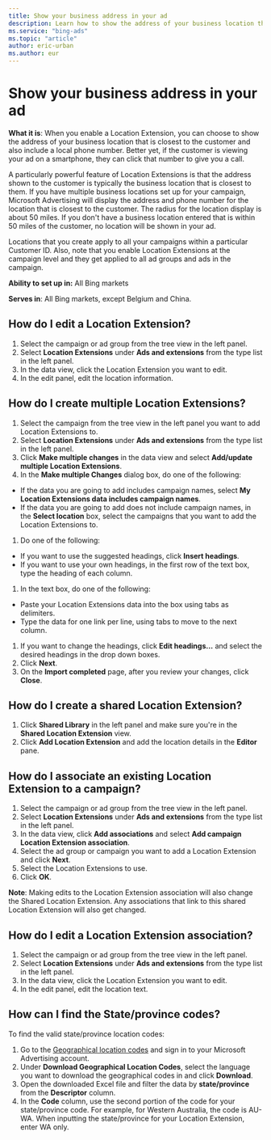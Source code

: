```yaml
---
title: Show your business address in your ad
description: Learn how to show the address of your business location that's closest to the customer with Location Extensions.
ms.service: "bing-ads"
ms.topic: "article"
author: eric-urban
ms.author: eur
---
```


# Show your business address in your ad

**What it is**:   When you enable a Location Extension, you can choose to show the address of your business location that is closest to the customer and also include a local phone number. Better yet, if the customer is viewing your ad on a smartphone, they can click that number to give you a call.

A particularly powerful feature of Location Extensions is that the address shown to the customer is typically the business location that is closest to them. If you have multiple business locations set up for your campaign, Microsoft Advertising will display the address and phone number for the location that is closest to the customer. The radius for the location display is about 50 miles. If you don't have a business location entered that is within 50 miles of the customer, no location will be shown in your ad.

Locations that you create apply to all your campaigns within a particular Customer ID. Also, note that you enable Location Extensions at the campaign level and they get applied to all ad groups and ads in the campaign.

**Ability to set up in:** All Bing markets

**Serves in**: All Bing markets, except Belgium and China.

## How do I edit a Location Extension?
1. Select the campaign or ad group from the tree view in the left panel.
1. Select **Location Extensions** under **Ads and extensions** from the type list in the left panel.
1. In the data view, click the Location Extension you want to edit.
1. In the edit panel, edit the location information.

## How do I create multiple Location Extensions?
1. Select the campaign from the tree view in the left panel you want to add Location Extensions to.
1. Select **Location Extensions** under **Ads and extensions** from the type list in the left panel.
1. Click **Make multiple changes** in the data view and select **Add/update multiple Location Extensions**.
1. In the **Make multiple Changes** dialog box, do one of the following:
  - If the data you are going to add includes campaign names, select **My Location Extensions data includes campaign names**.
  - If the data you are going to add does not include campaign names, in the **Select location** box, select the campaigns that you want to add the Location Extensions to.

1. Do one of the following:
  - If you want to use the suggested headings, click **Insert headings**.
  - If you want to use your own headings, in the first row of the text box, type the heading of each column.

1. In the text box, do one of the following:
  - Paste your Location Extensions data into the box using tabs as delimiters.
  - Type the data for one link per line, using tabs to move to the next column.

1. If you want to change the headings, click **Edit headings...** and select the desired headings in the drop down boxes.
1. Click **Next**.
1. On the **Import completed** page, after you review your changes, click **Close**.

## How do I create a shared Location Extension?
1. Click **Shared Library** in the left panel and make sure you're in the **Shared Location Extension** view.
1. Click **Add Location Extension** and add the location details in the **Editor** pane.

## How do I associate an existing Location Extension to a campaign?
1. Select the campaign or ad group from the tree view in the left panel.
1. Select **Location Extensions** under **Ads and extensions** from the type list in the left panel.
1. In the data view, click **Add associations** and select **Add campaign Location Extension association**.
1. Select the ad group or campaign you want to add a Location Extension and click **Next**.
1. Select the Location Extensions to use.
1. Click **OK**.

**Note**: Making edits to the Location Extension association will also change the Shared Location Extension. Any associations that link to this shared Location Extension will also get changed.

## How do I edit a Location Extension association?
1. Select the campaign or ad group from the tree view in the left panel.
1. Select **Location Extensions** under **Ads and extensions** from the type list in the left panel.
1. In the data view, click the Location Extension you want to edit.
1. In the edit panel, edit the location text.

## How can I find the State/province codes?
To find the valid state/province location codes:

1. Go to the [Geographical location codes](https://go.microsoft.com/fwlink?LinkId=851171) and sign in to your Microsoft Advertising account.
1. Under **Download Geographical Location Codes**, select the language you want to download the geographical codes in and click **Download**.
1. Open the downloaded Excel file and filter the data by **state/province** from the **Descriptor** column.
1. In the **Code** column, use the second portion of the code for your state/province code. For example, for Western Australia, the code is AU-WA. When inputting the state/province for your Location Extension, enter WA only.


